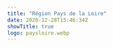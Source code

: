 ```yaml
---
title: "Région Pays de la Loire"
date: 2020-12-28T15:46:34Z
showTitle: true
logo: paysloire.webp
---
```

